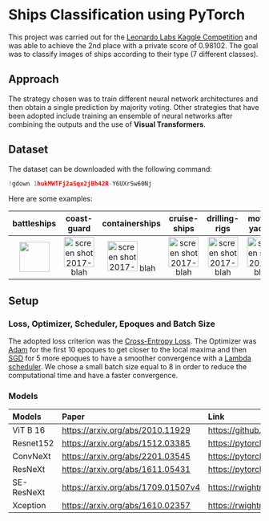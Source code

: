 # Ships Classification using PyTorch

This project was carried out for the [Leonardo Labs Kaggle Competition](https://www.kaggle.com/competitions/sapienza-training-camp-2022/overview) and was able to achieve the 2nd place with a private score of 0.98102. The goal was to classify images of ships according to their type (7 different classes). 

## Approach

The strategy chosen was to train different neural network architectures and then obtain a single prediction by majority voting. Other strategies that have been adopted include training an ensemble of neural networks after combining the outputs and the use of **Visual Transformers**. 

## Dataset

The dataset can be downloaded with the following command:

```python
!gdown 1hukMWTFj2aSqx2jBh42R-Y6UXrSw60Nj
```

Here are some examples:

|battleships|coast-guard|containerships|cruise-ships | drilling-rigs |motor-yachts | submarines|
|:-------------------------:|:-------------------------:|:-------------------------:|:-------------------------:|:-------------------------:|:-------------------------:|:-------------------------:|
|<img width="60" src="https://user-images.githubusercontent.com/297678/29892310-03e92256-8d83-11e7-9b58-986dcb6f702e.png">|<img width="60" alt="screen shot 2017-08-07 at 12 18 15 pm" src="https://user-images.githubusercontent.com/297678/29892310-03e92256-8d83-11e7-9b58-986dcb6f702e.png">  blah |<img width="60" alt="screen shot 2017-08-07 at 12 18 15 pm" src="https://user-images.githubusercontent.com/297678/29892310-03e92256-8d83-11e7-9b58-986dcb6f702e.png">  blah |<img width="60" alt="screen shot 2017-08-07 at 12 18 15 pm" src="https://user-images.githubusercontent.com/297678/29892310-03e92256-8d83-11e7-9b58-986dcb6f702e.png">  blah |<img width="60" alt="screen shot 2017-08-07 at 12 18 15 pm" src="https://user-images.githubusercontent.com/297678/29892310-03e92256-8d83-11e7-9b58-986dcb6f702e.png">  blah |<img width="60" alt="screen shot 2017-08-07 at 12 18 15 pm" src="https://user-images.githubusercontent.com/297678/29892310-03e92256-8d83-11e7-9b58-986dcb6f702e.png">  blah |<img width="60" alt="screen shot 2017-08-07 at 12 18 15 pm" src="https://user-images.githubusercontent.com/297678/29892310-03e92256-8d83-11e7-9b58-986dcb6f702e.png">  blah |

## Setup

### Loss, Optimizer, Scheduler, Epoques and Batch Size

The adopted loss criterion was the [Cross-Entropy Loss](https://pytorch.org/docs/stable/generated/torch.nn.CrossEntropyLoss.html).
The Optimizer was [Adam](https://pytorch.org/docs/stable/generated/torch.optim.Adam.html) for the first 10 epoques to get closer to the local maxima and then [SGD](https://pytorch.org/docs/stable/generated/torch.optim.SGD.html#torch.optim.SGD) for 5 more epoques to have a smoother convergence with a [Lambda scheduler](https://pytorch.org/docs/stable/generated/torch.optim.lr_scheduler.LambdaLR.html).
We chose a small batch size equal to 8 in order to reduce the computational time and have a faster convergence.

### Models

| Models       | Paper           | Link  |
| :-------------------------- |:-------------| :-----|
| ViT B 16     | <https://arxiv.org/abs/2010.11929> |https://github.com/lukemelas/PyTorch-Pretrained-ViT|
| Resnet152    | <https://arxiv.org/abs/1512.03385>      |https://pytorch.org/vision/0.12/generated/torchvision.models.resnet152.html|
| ConvNeXt | <https://arxiv.org/abs/2201.03545>      |https://pytorch.org/vision/stable/models/convnext.html|
| ResNeXt | <https://arxiv.org/abs/1611.05431>      |https://pytorch.org/hub/pytorch_vision_resnext/|
| SE-ResNeXt | <https://arxiv.org/abs/1709.01507v4>      |https://rwightman.github.io/pytorch-image-models/models/seresnext/|
| Xception | <https://arxiv.org/abs/1610.02357>      |https://rwightman.github.io/pytorch-image-models/models/xception/|




